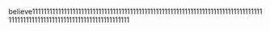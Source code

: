 believe11111111111111111111111111111111111111111111111111111111111111111111111111111111111111111111111111111111111111111111111111
